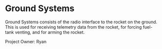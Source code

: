 Ground Systems
==============

Ground Systems consists of the radio interface to the rocket on the ground. This is used for receiving telemetry data from the rocket, for forcing fuel-tank venting, and for arming the rocket.

Project Owner: Ryan
